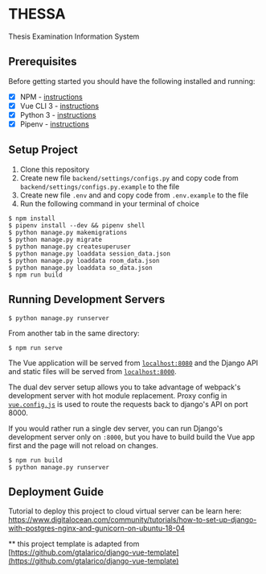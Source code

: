 # THESSA
Thesis Examination Information System

## Prerequisites

Before getting started you should have the following installed and running:

- [X] NPM - [instructions](https://docs.npmjs.com/downloading-and-installing-node-js-and-npm)
- [X] Vue CLI 3 - [instructions](https://cli.vuejs.org/guide/installation.html)
- [X] Python 3 - [instructions](https://wiki.python.org/moin/BeginnersGuide)
- [X] Pipenv - [instructions](https://pipenv.readthedocs.io/en/latest/install/#installing-pipenv)

## Setup Project
1. Clone this repository
2. Create new file `backend/settings/configs.py` and copy code from `backend/settings/configs.py.example` to the file
3. Create new file `.env` and and copy code from `.env.example` to the file
4. Run the following command in your terminal of choice
```
$ npm install
$ pipenv install --dev && pipenv shell
$ python manage.py makemigrations
$ python manage.py migrate
$ python manage.py createsuperuser
$ python manage.py loaddata session_data.json
$ python manage.py loaddata room_data.json
$ python manage.py loaddata so_data.json
$ npm run build
```

## Running Development Servers

```
$ python manage.py runserver
```

From another tab in the same directory:

```
$ npm run serve
```

The Vue application will be served from [`localhost:8080`](http://localhost:8080/) and the Django API
and static files will be served from [`localhost:8000`](http://localhost:8000/).

The dual dev server setup allows you to take advantage of
webpack's development server with hot module replacement.
Proxy config in [`vue.config.js`](/vue.config.js) is used to route the requests
back to django's API on port 8000.

If you would rather run a single dev server, you can run Django's
development server only on `:8000`, but you have to build build the Vue app first
and the page will not reload on changes.

```
$ npm run build
$ python manage.py runserver
```

## Deployment Guide
Tutorial to deploy this project to cloud virtual server can be learn here:
https://www.digitalocean.com/community/tutorials/how-to-set-up-django-with-postgres-nginx-and-gunicorn-on-ubuntu-18-04



** this project template is adapted from [https://github.com/gtalarico/django-vue-template](https://github.com/gtalarico/django-vue-template)

